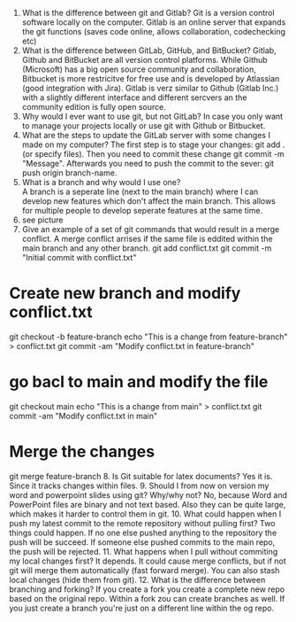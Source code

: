 1. What is the difference between git and Gitlab?
Git is a version control software locally on the computer. Gitlab is an online server that expands the git functions (saves code online, allows collaboration, codechecking etc) 
2.	What is the difference between GitLab, GitHub, and BitBucket?
Gitlab, Github and BitBucket are all version control platforms. While Github (Microsoft) has a big open source community and collaboration, Bitbucket is more restricitve for free use and is developed by Atlassian (good integration with Jira). Gitlab is verz similar to Github (Gitlab Inc.) with a slightly different interface and different sercvers an the community edition is fully open source.
3.	Why would I ever want to use git, but not GitLab? 
In case you only want to manage your projects locally or use git with Github or Bitbucket.
4. What are the steps to update the GitLab server with some changes I made on my computer? 
The first step is to stage your changes: git add . (or specify files). Then you need to commit these change git commit -m "Message". Afterwards you need to push the commit to the sever: git push origin branch-name.
5. What is a branch and why would I use one?  
A branch is a seperate line (next to the main branch) where I can develop new features which don't affect the main branch. This allows for multiple people to develop seperate features at the same time. 
6. see picture
7. Give an example of a set of git commands that would result in a merge conflict. 
A merge conflict arrises if the same file is eddited within the main branch and any other branch.
git add conflict.txt
git commit -m "Initial commit with conflict.txt"
# Create new branch and modify conflict.txt
git checkout -b feature-branch
echo "This is a change from feature-branch" > conflict.txt
git commit -am "Modify conflict.txt in feature-branch"
# go bacl to main and modify the file
git checkout main
echo "This is a change from main" > conflict.txt
git commit -am "Modify conflict.txt in main"
# Merge the changes
git merge feature-branch
8. Is Git suitable for latex documents? 
Yes it is. Since it tracks changes within files. 
9. Should I from now on version my word and powerpoint slides using git? Why/why not? 
No, because Word and PowerPoint files are binary and not text based. Also they can be quite large, which makes it harder to control them in git. 
10. What could happen when I push my latest commit to the remote repository without pulling first?
Two things could happen. If no one else pushed anything to the repository the push will be succeed. If someone else pushed commits to the main repo, the push will be rejected.
11. What happens when I pull without commiting my local changes first? 
It depends. It could cause merge conflicts, but if not git will merge them automatically (fast forward merge). You can also stash local changes (hide them from git).
12.	What is the difference between branching and forking?
If you create a fork you create a complete new repo based on the original repo. Within a fork zou can create branches as well. If you just create a branch you're just on a different line within the og repo.